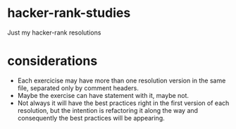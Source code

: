 # hacker-rank-studies
Just my hacker-rank resolutions

# considerations
- Each exercicise may have more than one resolution version in the same file, separated only by comment headers.
- Maybe the exercise can have statement with it, maybe not.
- Not always it will have the best practices right in the first version of each resolution, but the intention is refactoring it along the way and consequently the best practices will be appearing.
